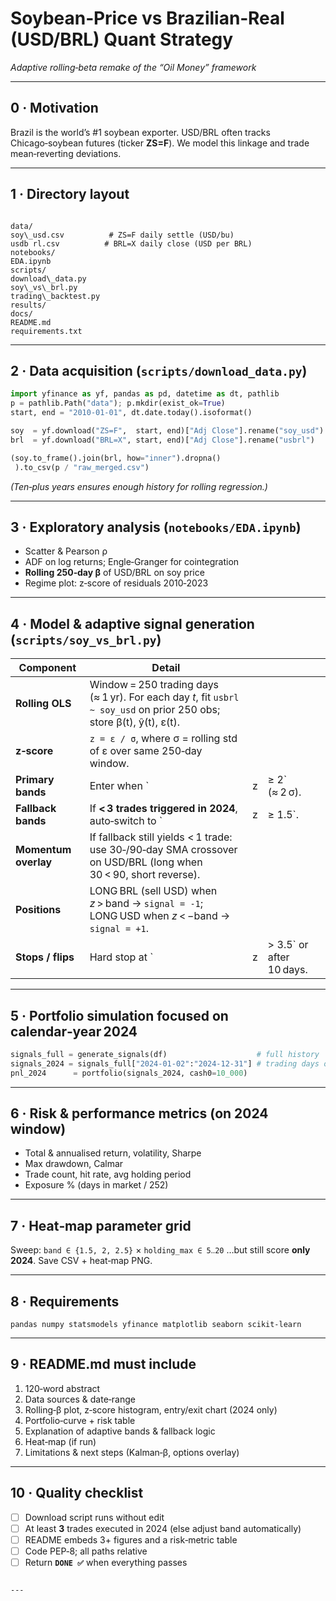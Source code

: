 # Soybean‑Price vs Brazilian‑Real (USD/BRL) Quant Strategy  
_Adaptive rolling‑beta remake of the “Oil Money” framework_

---

## 0 · Motivation  
Brazil is the world’s #1 soybean exporter.  USD/BRL often tracks Chicago‑soybean
futures (ticker **ZS=F**).  We model this linkage and trade mean‑reverting
deviations.

---

## 1 · Directory layout  

```

data/
soy\_usd.csv          # ZS=F daily settle (USD/bu)
usdb rl.csv          # BRL=X daily close (USD per BRL)
notebooks/
EDA.ipynb
scripts/
download\_data.py
soy\_vs\_brl.py
trading\_backtest.py
results/
docs/
README.md
requirements.txt

````

---

## 2 · Data acquisition (`scripts/download_data.py`)

```python
import yfinance as yf, pandas as pd, datetime as dt, pathlib
p = pathlib.Path("data"); p.mkdir(exist_ok=True)
start, end = "2010-01-01", dt.date.today().isoformat()

soy  = yf.download("ZS=F",  start, end)["Adj Close"].rename("soy_usd")
brl  = yf.download("BRL=X", start, end)["Adj Close"].rename("usbrl")

(soy.to_frame().join(brl, how="inner").dropna()
 ).to_csv(p / "raw_merged.csv")
````

*(Ten‑plus years ensures enough history for rolling regression.)*

---

## 3 · Exploratory analysis (`notebooks/EDA.ipynb`)

* Scatter & Pearson ρ
* ADF on log returns; Engle‑Granger for cointegration
* **Rolling 250‑day β** of USD/BRL on soy price
* Regime plot: z‑score of residuals 2010‑2023

---

## 4 · Model & adaptive signal generation (`scripts/soy_vs_brl.py`)

| Component            | Detail                                                                                                                 |   |                           |
| -------------------- | ---------------------------------------------------------------------------------------------------------------------- | - | ------------------------- |
| **Rolling OLS**      | Window = 250 trading days (≈ 1 yr).  For each day *t*, fit `usbrl ~ soy_usd` on prior 250 obs; store β(t), ŷ(t), ε(t). |   |                           |
| **z‑score**          | `z = ε / σ`, where σ = rolling std of ε over same 250‑day window.                                                      |   |                           |
| **Primary bands**    | Enter when \`                                                                                                          | z | ≥ 2\` (≈ 2 σ).            |
| **Fallback bands**   | If **< 3 trades triggered in 2024**, auto‑switch to \`                                                                 | z | ≥ 1.5\`.                  |
| **Momentum overlay** | If fallback still yields < 1 trade: use 30‑/90‑day SMA crossover on USD/BRL (long when 30 < 90, short reverse).        |   |                           |
| **Positions**        | LONG BRL (sell USD) when *z* > band → `signal = -1`;  LONG USD when *z* < −band → `signal = +1`.                       |   |                           |
| **Stops / flips**    | Hard stop at \`                                                                                                        | z | > 3.5\` or after 10 days. |

---

## 5 · Portfolio simulation focused on **calendar‑year 2024**

```python
signals_full = generate_signals(df)                    # full history
signals_2024 = signals_full["2024-01-02":"2024-12-31"] # trading days only
pnl_2024      = portfolio(signals_2024, cash0=10_000)
```

---

## 6 · Risk & performance metrics (on 2024 window)

* Total & annualised return, volatility, Sharpe
* Max drawdown, Calmar
* Trade count, hit rate, avg holding period
* Exposure % (days in market / 252)

---

## 7 · Heat‑map parameter grid

Sweep:
`band ∈ {1.5, 2, 2.5}` × `holding_max ∈ 5‥20`
…but still score **only 2024**.  Save CSV + heat‑map PNG.

---

## 8 · Requirements

```
pandas numpy statsmodels yfinance matplotlib seaborn scikit-learn
```

---

## 9 · README.md must include

1. 120‑word abstract
2. Data sources & date‑range
3. Rolling‑β plot, z‑score histogram, entry/exit chart (2024 only)
4. Portfolio‑curve + risk table
5. Explanation of adaptive bands & fallback logic
6. Heat‑map (if run)
7. Limitations & next steps (Kalman‑β, options overlay)

---

## 10 · Quality checklist

* [ ] Download script runs without edit
* [ ] At least **3** trades executed in 2024 (else adjust band automatically)
* [ ] README embeds 3+ figures and a risk‑metric table
* [ ] Code PEP‑8; all paths relative
* [ ] Return **`DONE ✅`** when everything passes

```

---
